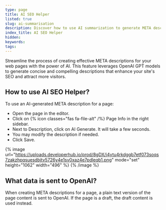 ```yaml
---
type: page
title: AI SEO Helper
listed: true
slug: ai-summarisation
description: Discover how to use AI summarization to generate META descriptions for your pages. Our beta feature simplifies tasks using OpenAI, with the option to modify descriptions as needed.
index_title: AI SEO Helper
hidden: 
keywords: 
tags: 
---
```


Streamline the process of creating effective META descriptions for your web pages with the power of AI. This feature leverages OpenAI GPT models to generate concise and compelling descriptions that enhance your site's SEO and attract more visitors.

## How to use AI SEO Helper?

To use an AI-generated META description for a page:

- Open the page in the editor.
- Click on {% icon classes="fas fa-file-alt" /%} Page Info in the right sidebar.
- Next to Description, click on AI Generate. It will take a few seconds.
- You may modify the description if needed.
- Click Save.

{% image url="https://uploads.developerhub.io/prod/8gDX/i4ytu4rkdggb7etf073soqs7zakzhpqsuesdbjtv5726y4e1sv0xaz4e7pdleqb1.png" mode="set" height="1062" width="496" %}
{% /image %}

## What data is sent to OpenAI?

When creating META descriptions for a page, a plain text version of the page content is sent to OpenAI. If the page is a draft, the draft content is used instead.